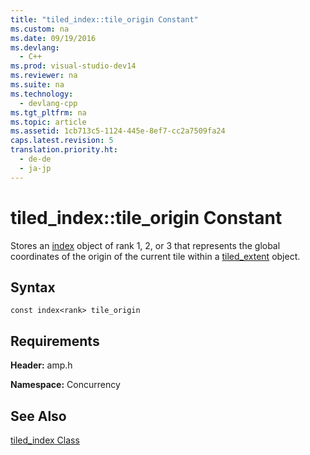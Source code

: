 ```yaml
---
title: "tiled_index::tile_origin Constant"
ms.custom: na
ms.date: 09/19/2016
ms.devlang: 
  - C++
ms.prod: visual-studio-dev14
ms.reviewer: na
ms.suite: na
ms.technology: 
  - devlang-cpp
ms.tgt_pltfrm: na
ms.topic: article
ms.assetid: 1cb713c5-1124-445e-8ef7-cc2a7509fa24
caps.latest.revision: 5
translation.priority.ht: 
  - de-de
  - ja-jp
---
```

# tiled_index::tile_origin Constant
Stores an [index](../vs140/index-Class.md) object of rank 1, 2, or 3 that represents the global coordinates of the origin of the current tile within a [tiled_extent](../vs140/tiled_extent-Class.md) object.  
  
## Syntax  
  
```  
const index<rank> tile_origin  
```  
  
## Requirements  
 **Header:** amp.h  
  
 **Namespace:** Concurrency  
  
## See Also  
 [tiled_index Class](../vs140/tiled_index-Class.md)
